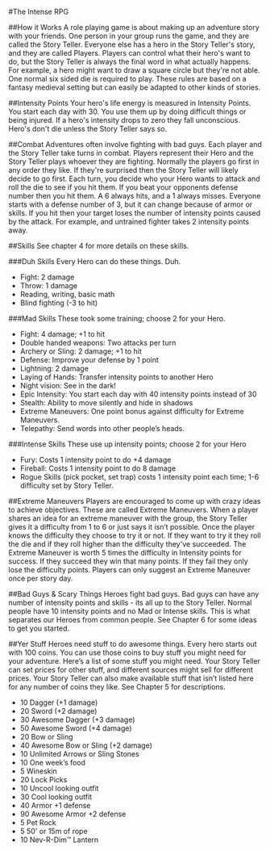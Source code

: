 #The Intense RPG

##How it Works
A role playing game is about making up an adventure story with your friends. One person in your group runs the game, and they are called the Story Teller.  Everyone else has a hero in the Story Teller's story, and they are called Players.  Players can control what their hero's want to do, but the Story Teller is always the final word in what actually happens.  For example, a hero might want to draw a square circle but they're not able. One normal six sided die is required to play. These rules are based on a fantasy medieval setting but can easily be adapted to other kinds of stories.

##Intensity Points
Your hero's life energy is measured in Intensity Points.  You start each day with 30.  You use them up by doing difficult things or being injured.  If a hero's intensity drops to zero they fall unconscious.  Hero's don't die unless the Story Teller says so.

##Combat
Adventures often involve fighting with bad guys. Each player and the Story Teller take turns in combat. Players represent their Hero and the Story Teller plays whoever they are fighting. Normally the players go first in any order they like.  If they're surprised then the Story Teller will likely decide to go first. Each turn, you decide who your Hero wants to attack and roll the die to see if you hit them.  If you beat your opponents defense number then you hit them.  A 6 always hits, and a 1 always misses.  Everyone starts with a defense number of 3, but it can change because of armor or skills.  If you hit then your target loses the number of intensity points caused by the attack.  For example, and untrained fighter takes 2 intensity points away.

##Skills
See chapter 4 for more details on these skills.

###Duh Skills
Every Hero can do these things.  Duh.

* Fight: 2 damage
* Throw: 1 damage
* Reading, writing, basic math
* Blind fighting (-3 to hit)

###Mad Skills
These took some training; choose 2 for your Hero.

* Fight: 4 damage; +1 to hit
* Double handed weapons: Two attacks per turn
* Archery or Sling: 2 damage; +1 to hit
* Defense: Improve your defense by 1 point
* Lightning: 2 damage
* Laying of Hands: Transfer intensity points to another Hero
* Night vision: See in the dark!
* Epic Intensity: You start each day with 40 intensity points instead of 30
* Stealth: Ability to move silently and hide in shadows
* Extreme Maneuvers: One point bonus against difficulty for Extreme Maneuvers.
* Telepathy: Send words into other people’s heads.

###Intense Skills
These use up intensity points; choose 2 for your Hero

* Fury: Costs 1 intensity point to do +4 damage
* Fireball: Costs 1 intensity point to do 8 damage
* Rogue Skills (pick pocket, set trap) costs 1 intensity point each time; 1-6 difficulty set by Story Teller.

##Extreme Maneuvers
Players are encouraged to come up with crazy ideas to achieve objectives.  These are called Extreme Maneuvers.  When a player shares an idea for an extreme maneuver with the group, the Story Teller gives it a difficulty from 1 to 6 or just says it isn’t possible.  Once the player knows the difficulty they choose to try it or not.  If they want to try it they roll the die and if they roll higher than the difficulty they've succeeded.  The Extreme Maneuver is worth 5 times the difficulty in Intensity points for success.  If they succeed they win that many points.  If they fail they only lose the difficulty points. Players can only suggest an Extreme Maneuver once per story day.

##Bad Guys & Scary Things
Heroes fight bad guys.  Bad guys can have any number of intensity points and skills - its all up to the Story Teller.  Normal people have 10 intensity points and no Mad or Intense skills.  This is what separates our Heroes from common people.  See Chapter 6 for some ideas to get you started.

##Yer Stuff
Heroes need stuff to do awesome things.  Every hero starts out with 100 coins.  You can use those coins to buy stuff you might need for your adventure.  Here’s a list of some stuff you might need.  Your Story Teller can set prices for other stuff, and different sources might sell for different prices.  Your Story Teller can also make available stuff that isn’t listed here for any number of coins they like.  See Chapter 5 for descriptions.

* 10	Dagger (+1 damage)	
* 20	Sword (+2 damage)	
* 30	Awesome Dagger (+3 damage)	
* 50	Awesome Sword (+4 damage)	
* 20	Bow or Sling	
* 40 Awesome Bow or Sling (+2 damage)
* 10	Unlimited Arrows or Sling Stones	
* 10	One week’s food
* 5	Wineskin
* 20	Lock Picks
* 10	Uncool looking outfit
* 30	Cool looking outfit
* 40	Armor +1 defense
* 90	Awesome Armor +2 defense
* 5	Pet Rock	
* 5	50' or 15m of rope	
* 10	Nev-R-Dim™ Lantern

